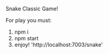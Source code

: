 Snake Classic Game!

For play you must:

1) npm i
2) npm start 
3) enjoy! 'http://localhost:7003/snake'

